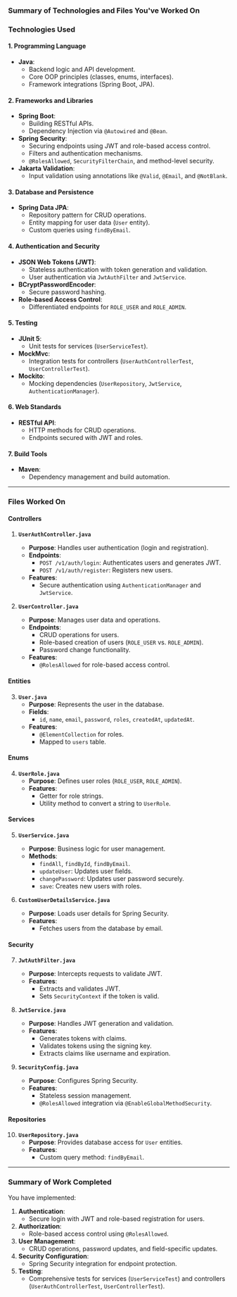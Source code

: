 ### Summary of Technologies and Files You've Worked On
### **Technologies Used**

#### 1. **Programming Language**
   - **Java**:
     - Backend logic and API development.
     - Core OOP principles (classes, enums, interfaces).
     - Framework integrations (Spring Boot, JPA).

#### 2. **Frameworks and Libraries**
   - **Spring Boot**:
     - Building RESTful APIs.
     - Dependency Injection via `@Autowired` and `@Bean`.
   - **Spring Security**:
     - Securing endpoints using JWT and role-based access control.
     - Filters and authentication mechanisms.
     - `@RolesAllowed`, `SecurityFilterChain`, and method-level security.
   - **Jakarta Validation**:
     - Input validation using annotations like `@Valid`, `@Email`, and `@NotBlank`.

#### 3. **Database and Persistence**
   - **Spring Data JPA**:
     - Repository pattern for CRUD operations.
     - Entity mapping for user data (`User` entity).
     - Custom queries using `findByEmail`.

#### 4. **Authentication and Security**
   - **JSON Web Tokens (JWT)**:
     - Stateless authentication with token generation and validation.
     - User authentication via `JwtAuthFilter` and `JwtService`.
   - **BCryptPasswordEncoder**:
     - Secure password hashing.
   - **Role-based Access Control**:
     - Differentiated endpoints for `ROLE_USER` and `ROLE_ADMIN`.

#### 5. **Testing**
   - **JUnit 5**:
     - Unit tests for services (`UserServiceTest`).
   - **MockMvc**:
     - Integration tests for controllers (`UserAuthControllerTest`, `UserControllerTest`).
   - **Mockito**:
     - Mocking dependencies (`UserRepository`, `JwtService`, `AuthenticationManager`).

#### 6. **Web Standards**
   - **RESTful API**:
     - HTTP methods for CRUD operations.
     - Endpoints secured with JWT and roles.

#### 7. **Build Tools**
   - **Maven**:
     - Dependency management and build automation.

---

### **Files Worked On**

#### **Controllers**
1. **`UserAuthController.java`**
   - **Purpose**: Handles user authentication (login and registration).
   - **Endpoints**:
     - `POST /v1/auth/login`: Authenticates users and generates JWT.
     - `POST /v1/auth/register`: Registers new users.
   - **Features**:
     - Secure authentication using `AuthenticationManager` and `JwtService`.

2. **`UserController.java`**
   - **Purpose**: Manages user data and operations.
   - **Endpoints**:
     - CRUD operations for users.
     - Role-based creation of users (`ROLE_USER` vs. `ROLE_ADMIN`).
     - Password change functionality.
   - **Features**:
     - `@RolesAllowed` for role-based access control.

#### **Entities**
3. **`User.java`**
   - **Purpose**: Represents the user in the database.
   - **Fields**:
     - `id`, `name`, `email`, `password`, `roles`, `createdAt`, `updatedAt`.
   - **Features**:
     - `@ElementCollection` for roles.
     - Mapped to `users` table.

#### **Enums**
4. **`UserRole.java`**
   - **Purpose**: Defines user roles (`ROLE_USER`, `ROLE_ADMIN`).
   - **Features**:
     - Getter for role strings.
     - Utility method to convert a string to `UserRole`.

#### **Services**
5. **`UserService.java`**
   - **Purpose**: Business logic for user management.
   - **Methods**:
     - `findAll`, `findById`, `findByEmail`.
     - `updateUser`: Updates user fields.
     - `changePassword`: Updates user password securely.
     - `save`: Creates new users with roles.

6. **`CustomUserDetailsService.java`**
   - **Purpose**: Loads user details for Spring Security.
   - **Features**:
     - Fetches users from the database by email.

#### **Security**
7. **`JwtAuthFilter.java`**
   - **Purpose**: Intercepts requests to validate JWT.
   - **Features**:
     - Extracts and validates JWT.
     - Sets `SecurityContext` if the token is valid.

8. **`JwtService.java`**
   - **Purpose**: Handles JWT generation and validation.
   - **Features**:
     - Generates tokens with claims.
     - Validates tokens using the signing key.
     - Extracts claims like username and expiration.

9. **`SecurityConfig.java`**
   - **Purpose**: Configures Spring Security.
   - **Features**:
     - Stateless session management.
     - `@RolesAllowed` integration via `@EnableGlobalMethodSecurity`.

#### **Repositories**
10. **`UserRepository.java`**
    - **Purpose**: Provides database access for `User` entities.
    - **Features**:
      - Custom query method: `findByEmail`.

---

### Summary of Work Completed

You have implemented:
1. **Authentication**:
   - Secure login with JWT and role-based registration for users.
2. **Authorization**:
   - Role-based access control using `@RolesAllowed`.
3. **User Management**:
   - CRUD operations, password updates, and field-specific updates.
4. **Security Configuration**:
   - Spring Security integration for endpoint protection.
5. **Testing**:
   - Comprehensive tests for services (`UserServiceTest`) and controllers (`UserAuthControllerTest`, `UserControllerTest`).

